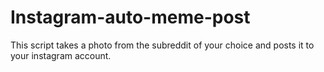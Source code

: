 # Instagram-auto-meme-post
This script takes a photo from the subreddit of your choice and posts it to your instagram account.
